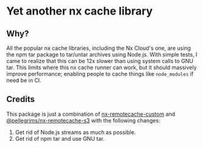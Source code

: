 # Yet another nx cache library

## Why?

All the popular nx cache libraries, including the Nx Cloud's one, are using the npm tar package to tar/untar archives using Node.js.
With simple tests, I came to realize that this can be 12x slower than using system calls to GNU tar. This limits where this nx cache runner can work, but it should massively improve performance; enabling people to cache things like `node_modules` if need be in CI.

## Credits

This package is just a combination of [nx-remotecache-custom](https://www.npmjs.com/package/nx-remotecache-custom) and [@pellegrims/nx-remotecache-s3](https://www.npmjs.com/package/@pellegrims/nx-remotecache-s3) with the following changes:

1. Get rid of Node.js streams as much as possible.
2. Get rid of npm tar and use GNU tar.

